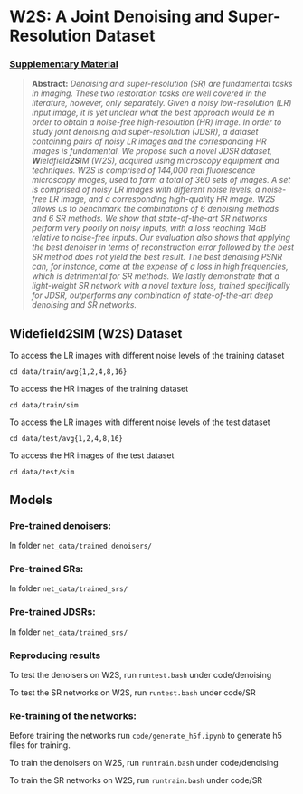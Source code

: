 # W2S: A Joint Denoising and Super-Resolution Dataset
### [Supplementary Material](https://github.com/widefield2sim/w2s/blob/master/w2s_supp.pdf)

> **Abstract:** *Denoising and super-resolution (SR) are fundamental tasks in imaging. These two restoration tasks are well covered in the literature, however, only separately. Given a noisy low-resolution (LR) input image, it is yet unclear what the best approach would be in order to obtain a noise-free high-resolution (HR) image. In order to study joint denoising and super-resolution (JDSR), a dataset containing pairs of noisy LR images and the corresponding HR images is fundamental. We propose such a novel JDSR dataset, **W**ieldfield**2S**IM (W2S), acquired using microscopy equipment and techniques. W2S is comprised of 144,000 real fluorescence microscopy images, used to form a total of 360 sets of images. A set is comprised of noisy LR images with different noise levels, a noise-free LR image, and a corresponding high-quality HR image. W2S allows us to benchmark the combinations of 6 denoising methods and 6 SR methods. We show that state-of-the-art SR networks perform very poorly on noisy inputs, with a loss reaching 14dB relative to noise-free inputs. Our evaluation also shows that applying the best denoiser in terms of reconstruction error followed by the best SR method does not yield the best result. The best denoising PSNR can, for instance, come at the expense of a loss in high frequencies, which is detrimental for SR methods. We lastly demonstrate that a light-weight SR network with a novel texture loss, trained specifically for JDSR, outperforms any combination of state-of-the-art deep denoising and SR networks.*

## Widefield2SIM (W2S) Dataset
To access the LR images with different noise levels of the training dataset

```cd data/train/avg{1,2,4,8,16}```

To access the HR images of the training dataset

```cd data/train/sim```

To access the LR images with different noise levels of the test dataset

```cd data/test/avg{1,2,4,8,16}```

To access the HR images of the test dataset

```cd data/test/sim```

## Models
### Pre-trained denoisers:
In folder ```net_data/trained_denoisers/```

### Pre-trained SRs:
In folder ```net_data/trained_srs/```

### Pre-trained JDSRs:
In folder ```net_data/trained_srs/```

### Reproducing results
To test the denoisers on W2S, run ```runtest.bash``` under code/denoising

To test the SR networks on W2S, run ```runtest.bash``` under code/SR

### Re-training of the networks:
Before training the networks run ```code/generate_h5f.ipynb``` to generate h5 files for training.

To train the denoisers on W2S, run ```runtrain.bash``` under code/denoising

To train the SR networks on W2S, run ```runtrain.bash``` under code/SR
